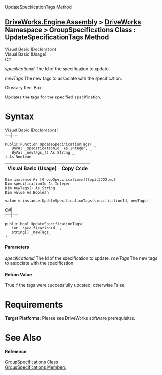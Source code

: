 UpdateSpecificationTags Method   
  
[DriveWorks.Engine Assembly](topic2156.md) > [DriveWorks Namespace](topic2159.md) > [GroupSpecifications Class](topic3355.md) : UpdateSpecificationTags Method  
---  
  
Visual Basic (Declaration)    
Visual Basic (Usage)    
C# 

_specificationId_
    The Id of the specification to update.

_newTags_
    The new tags to associate with the specification.

Glossary Item Box

Updates the tags for the specified specification. 

# Syntax

Visual Basic (Declaration)|   
---|---  
      
    
    Public Function UpdateSpecificationTags( _
       ByVal _specificationId_ As Integer, _
       ByVal _newTags_() As String _
    ) As Boolean  
  
Visual Basic (Usage)| Copy Code  
---|---  
      
    
    Dim instance As [GroupSpecifications](topic3355.md)
    Dim specificationId As Integer
    Dim newTags() As String
    Dim value As Boolean
     
    value = instance.UpdateSpecificationTags(specificationId, newTags)  
  
C#|   
---|---  
      
    
    public bool UpdateSpecificationTags( 
       int _specificationId_ ,
       string[] _newTags_
    )  
  
#### Parameters

 _specificationId_
    The Id of the specification to update.
_newTags_
    The new tags to associate with the specification.

#### Return Value

True if the tags were successfully updated, otherwise False.

# Requirements

**Target Platforms:** Please see DriveWorks software prerequisites.

# See Also

#### Reference

[GroupSpecifications Class](topic3355.md)   
[GroupSpecifications Members](topic3356.md)


